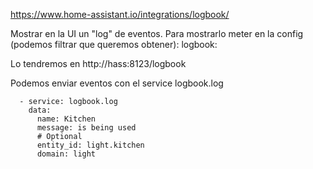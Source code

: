https://www.home-assistant.io/integrations/logbook/

Mostrar en la UI un "log" de eventos.
Para mostrarlo meter en la config (podemos filtrar que queremos obtener):
logbook:

Lo tendremos en
http://hass:8123/logbook


Podemos enviar eventos con el service logbook.log

      - service: logbook.log
        data:
          name: Kitchen
          message: is being used
          # Optional
          entity_id: light.kitchen
          domain: light
